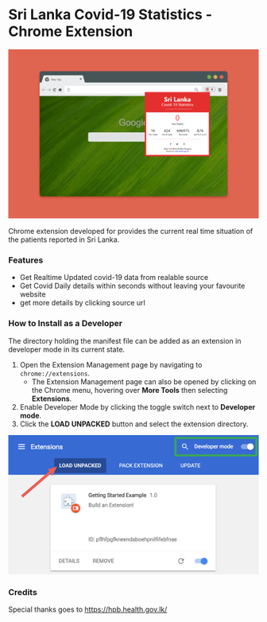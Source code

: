 # Sri Lanka Covid-19 Statistics - Chrome Extension

<p align="center"><img src="images/Sri Lanka Covid-19 Statistics.png"></p>

Chrome extension developed for provides the current real time situation of the patients reported in Sri Lanka.

### Features

* Get Realtime Updated covid-19 data from realable source
* Get Covid Daily details within seconds without leaving your favourite website
* get more details by clicking source url

### How to Install as a Developer

The directory holding the manifest file can be added as an extension in developer mode in its current state.

1.  Open the Extension Management page by navigating to  `chrome://extensions`.
    -   The Extension Management page can also be opened by clicking on the Chrome menu, hovering over  **More Tools**  then selecting  **Extensions**.
2.  Enable Developer Mode by clicking the toggle switch next to  **Developer mode**.
3.  Click the  **LOAD UNPACKED**  button and select the extension directory.

<p align="center"><img src="images/load_extension.png"></p>

### Credits

Special thanks goes to https://hpb.health.gov.lk/

